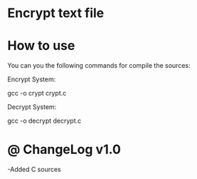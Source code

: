 # Encrypt text file



# How to use 

You can you the following commands for compile the sources:


Encrypt System:

gcc -o crypt crypt.c

Decrypt System:

gcc -o decrypt decrypt.c




# @ ChangeLog v1.0

-Added C sources

